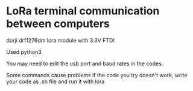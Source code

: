 # LoRa terminal communication between computers

dorji drf1276dm lora module with 3.3V FTDI

Used python3 

You may need to edit the usb port and baud rates in the codes.

Some commands cause problems if the code you try doesn't work, write your code as .sh file and run it with lora
